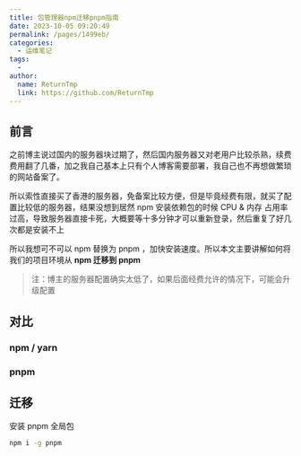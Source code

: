 ```yaml
---
title: 包管理器npm迁移pnpm指南
date: 2023-10-05 09:20:49
permalink: /pages/1499eb/
categories:
  - 运维笔记
tags:
  - 
author: 
  name: ReturnTmp
  link: https://github.com/ReturnTmp
---
```




## 前言

之前博主说过国内的服务器块过期了，然后国内服务器又对老用户比较杀熟，续费费用翻了几番，加之我自己基本上只有个人博客需要部署，我自己也不再想做繁琐的网站备案了。

所以索性直接买了香港的服务器，免备案比较方便，但是毕竟经费有限，就买了配置比较低的服务器，结果没想到居然 npm 安装依赖包的时候 CPU & 内存 占用率过高，导致服务器直接卡死，大概要等十多分钟才可以重新登录，然后重复了好几次都是安装不上

所以我想可不可以 npm 替换为 pnpm ，加快安装速度。所以本文主要讲解如何将我们的项目环境从 **npm 迁移到 pnpm**



> 注：博主的服务器配置确实太低了，如果后面经费允许的情况下，可能会升级配置

## 对比

### npm / yarn



### pnpm





## 迁移

安装 pnpm 全局包

```bash
npm i -g pnpm
```

